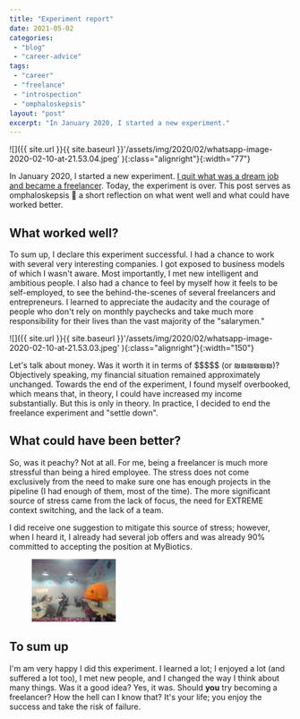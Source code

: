 ```yaml
---
title: "Experiment report"
date: 2021-05-02
categories: 
 - "blog"
 - "career-advice"
tags: 
 - "career"
 - "freelance"
 - "introspection"
 - "omphaloskepsis"
layout: "post"
excerpt: "In January 2020, I started a new experiment."
---
```


![]({{ site.url }}{{ site.baseurl }}'/assets/img/2020/02/whatsapp-image-2020-02-10-at-21.53.04.jpeg' ){:class="alignright"}{:width="77"}

In January 2020, I started a new experiment. [I quit what was a dream job and became a freelancer](https://gorelik.net/2020/01/13/how-i-got-a-dream-job-in-a-distributed-company-and-why-i-am-leaving-it/). Today, the experiment is over. This post serves as omphaloskepsis  a  short reflection on what went well and what could have worked better.

## What worked well?

To sum up, I declare this experiment successful. I had a chance to work with several very interesting companies. I got exposed to business models of which I wasn't aware. Most importantly, I met new intelligent and ambitious people. I also had a chance to feel by myself how it feels to be self-employed, to see the behind-the-scenes of several freelancers and entrepreneurs. I learned to appreciate the audacity and the courage of people who don't rely on monthly paychecks and take much more responsibility for their lives than the vast majority of the "salarymen."

![]({{ site.url }}{{ site.baseurl }}'/assets/img/2020/02/whatsapp-image-2020-02-10-at-21.53.03.jpeg' ){:class="alignright"}{:width="150"}

Let's talk about money. Was it worth it in terms of \$\$\$\$\$ (or ₪₪₪₪₪₪)? Objectively speaking, my financial situation remained approximately unchanged. Towards the end of the experiment, I found myself overbooked, which means that, in theory, I could have increased my income substantially. But this is only in theory. In practice, I decided to end the freelance experiment and "settle down".

## What could have been better?

So, was it peachy? Not at all. For me, being a freelancer is much more stressful than being a hired employee. The stress does not come exclusively from the need to make sure one has enough projects in the pipeline (I had enough of them, most of the time). The more significant source of stress came from the lack of focus, the need for EXTREME context switching, and the lack of a team. 

I did receive one suggestion to mitigate this source of stress; however, when I heard it, I already had several job offers and was already 90% committed to accepting the position at MyBiotics.

<div class="wp-block-image"><figure class="alignright size-thumbnail"><img src="/assets/img/2021/05/2021_02_11_01.jpg" alt="" class="wp-image-3846"></figure></div>

## To sum up

I'm am very happy I did this experiment. I learned a lot; I enjoyed a lot (and suffered a lot too), I met new people, and I changed the way I think about many things. Was it a good idea? Yes, it was. Should **you** try becoming a freelancer? How the hell can I know that? It's your life; you enjoy the success and take the risk of failure. 
